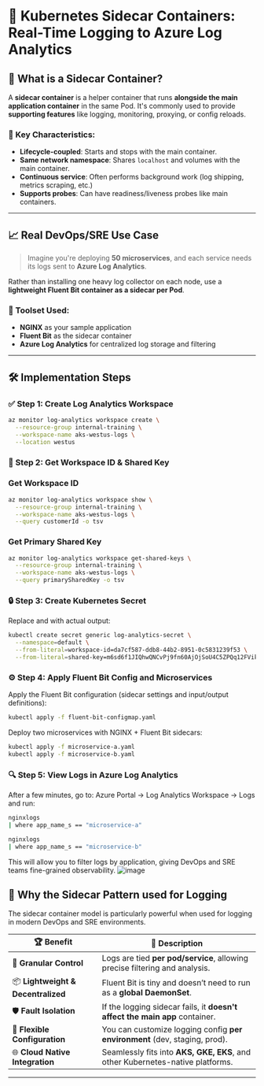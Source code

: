 # 🧊 Kubernetes Sidecar Containers: Real-Time Logging to Azure Log Analytics

## 🚀 What is a Sidecar Container?

A **sidecar container** is a helper container that runs **alongside the main application container** in the same Pod. It's commonly used to provide **supporting features** like logging, monitoring, proxying, or config reloads.

### 🔧 Key Characteristics:
- **Lifecycle-coupled**: Starts and stops with the main container.
- **Same network namespace**: Shares `localhost` and volumes with the main container.
- **Continuous service**: Often performs background work (log shipping, metrics scraping, etc.)
- **Supports probes**: Can have readiness/liveness probes like main containers.
---
## 📈 Real DevOps/SRE Use Case

> Imagine you're deploying **50 microservices**, and each service needs its logs sent to **Azure Log Analytics**.

Rather than installing one heavy log collector on each node, use a **lightweight Fluent Bit container as a sidecar per Pod**.

### 🧰 Toolset Used:
- **NGINX** as your sample application
- **Fluent Bit** as the sidecar container
- **Azure Log Analytics** for centralized log storage and filtering

---

## 🛠️ Implementation Steps

### ✅ Step 1: Create Log Analytics Workspace

```bash
az monitor log-analytics workspace create \
  --resource-group internal-training \
  --workspace-name aks-westus-logs \
  --location westus
```
### 🔑 Step 2: Get Workspace ID & Shared Key
###  Get Workspace ID
```bash
az monitor log-analytics workspace show \
  --resource-group internal-training \
  --workspace-name aks-westus-logs \
  --query customerId -o tsv
```

### Get Primary Shared Key
```bash
az monitor log-analytics workspace get-shared-keys \
  --resource-group internal-training \
  --workspace-name aks-westus-logs \
  --query primarySharedKey -o tsv
```
### 🔒 Step 3: Create Kubernetes Secret
Replace <workspace-id> and <shared-key> with actual output:
```bash
kubectl create secret generic log-analytics-secret \
  --namespace=default \
  --from-literal=workspace-id=da7cf587-ddb8-44b2-8951-0c5831239f53 \
  --from-literal=shared-key=m6sd6f1JIQhwQNCvPj9fn60AjOjSoU4C5ZPQq12FVikRMXELe3CcJY+MvKuqiSqesQndHW7AgOufTFFMEnJjSw==
```

### ⚙️ Step 4: Apply Fluent Bit Config and Microservices
Apply the Fluent Bit configuration (sidecar settings and input/output definitions):
```bash
kubectl apply -f fluent-bit-configmap.yaml
```
Deploy two microservices with NGINX + Fluent Bit sidecars:
```bash
kubectl apply -f microservice-a.yaml
kubectl apply -f microservice-b.yaml
```

### 🔍 Step 5: View Logs in Azure Log Analytics
After a few minutes, go to:
Azure Portal → Log Analytics Workspace → Logs and run:
```bash
nginxlogs
| where app_name_s == "microservice-a"
```
```bash
nginxlogs
| where app_name_s == "microservice-b"

```
This will allow you to filter logs by application, giving DevOps and SRE teams fine-grained observability.
![image](https://github.com/user-attachments/assets/4aba8f02-acec-44a9-bfc8-bdbd54bad114)

## 🧠 Why the Sidecar Pattern used for Logging

The sidecar container model is particularly powerful when used for logging in modern DevOps and SRE environments.

| 🏆 **Benefit**                   | 📘 **Description**                                                                 |
|-------------------------------|----------------------------------------------------------------------------------|
| 🎯 **Granular Control**         | Logs are tied **per pod/service**, allowing precise filtering and analysis.     |
| 📦 **Lightweight & Decentralized** | Fluent Bit is tiny and doesn’t need to run as a **global DaemonSet**.           |
| 🛡️ **Fault Isolation**           | If the logging sidecar fails, it **doesn't affect the main app** container.     |
| 🔄 **Flexible Configuration**    | You can customize logging config **per environment** (dev, staging, prod).      |
| 🌐 **Cloud Native Integration**  | Seamlessly fits into **AKS, GKE, EKS**, and other Kubernetes-native platforms.   |

---





